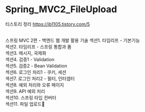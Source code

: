 # Spring_MVC2_FileUpload

티스토리 정리
https://ib1105.tistory.com/5

<br>
스프링 MVC 2편 - 백엔드 웹 개발 활용 기술
섹션1. 타임리프 - 기본기능<br>
섹션2. 타임리프 - 스프링 통합과 폼<br>
섹션3. 메시지, 국제화<br>
섹션4. 검증1 - Validation<br>
섹션5. 검증2 - Bean Validation<br>
섹션6. 로그인 처리1 - 쿠키, 세션<br>
섹션7. 로그인 처리2 - 필터, 인터셉터<br>
섹션8. 예외 처리와 오류 페이지<br>
섹션9. API 예외 처리<br>
섹션10. 스프링 타입 컨버터<br>
섹션11. 파일 업로드👨<br>
